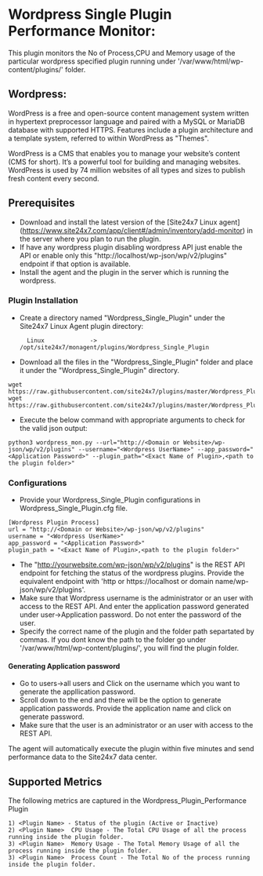 # Wordpress Single Plugin Performance Monitor:

This plugin monitors the No of Process,CPU and Memory usage of the particular wordpress specified plugin running under  '/var/www/html/wp-content/plugins/<Plugin Name>'  folder.

## Wordpress:

WordPress is a free and open-source content management system written in hypertext preprocessor language and paired with a MySQL or MariaDB database with supported HTTPS. Features include a plugin architecture and a template system, referred to within WordPress as "Themes".

WordPress is a CMS that enables you to manage your website’s content (CMS for short). It’s a powerful tool for building and managing websites. WordPress is used by 74 million websites of all types and sizes to publish fresh content every second.

## Prerequisites

- Download and install the latest version of the [Site24x7 Linux agent] (https://www.site24x7.com/app/client#/admin/inventory/add-monitor) in the server where you plan to run the plugin. 
- If have any wordpress plugin disabling wordpress API just enable the API or enable only this "http://localhost/wp-json/wp/v2/plugins" endpoint if that option is available.
- Install the agent and the plugin in the server which is running the wordpress.

### Plugin Installation  

- Create a directory named "Wordpress_Single_Plugin" under the Site24x7 Linux Agent plugin directory: 

        Linux             ->   /opt/site24x7/monagent/plugins/Wordpress_Single_Plugin
      
- Download all the files in the "Wordpress_Single_Plugin" folder and place it under the "Wordpress_Single_Plugin" directory.
```
wget https://raw.githubusercontent.com/site24x7/plugins/master/Wordpress_Plugin_Performance/Wordpress_Single_Plugin/Wordpress_Single_Plugin.cfg
wget https://raw.githubusercontent.com/site24x7/plugins/master/Wordpress_Plugin_Performance/Wordpress_Single_Plugin/Wordpress_Single_Plugin.py
```

- Execute the below command with appropriate arguments to check for the valid json output:
```
python3 wordpress_mon.py --url="http://<Domain or Website>/wp-json/wp/v2/plugins" --username="<Wordpress UserName>" --app_password="<Application Password>" --plugin_path="<Exact Name of Plugin>,<path to the plugin folder>"

```
### Configurations

- Provide your Wordpress_Single_Plugin configurations in Wordpress_Single_Plugin.cfg file.

```
[Wordpress Plugin Process]
url = "http://<Domain or Website>/wp-json/wp/v2/plugins"
username = "<Wordpress UserName>"
app_password = "<Application Password>"
plugin_path = "<Exact Name of Plugin>,<path to the plugin folder>"
```

- The "http://yourwebsite.com/wp-json/wp/v2/plugins" is the REST API endpoint for fetching the status of the wordpress plugins. Provide the equivalent endpoint with 'http or https://localhost or domain name/wp-json/wp/v2/plugins'.
- Make sure that Wordpress username is the administrator or an user with access to the REST API. And enter the application password generated under user->Application password. Do not enter the password of the user.
- Specify the correct name of the plugin and the folder path separtated by commas. If you dont know the path to the folder go under '/var/www/html/wp-content/plugins/', you will find the plugin folder. 

#### Generating Application password

- Go to users->all users and Click on the username which you want to generate the appllication password. 
- Scroll down to the end and there will be the option to generate application passwords. Provide the application name and click on generate password. 
- Make sure that the user is an administrator or an user with access to the REST API.



The agent will automatically execute the plugin within five minutes and send performance data to the Site24x7 data center.

## Supported Metrics
The following metrics are captured in the Wordpress_Plugin_Performance Plugin
 
```
1) <Plugin Name> - Status of the plugin (Active or Inactive)
2) <Plugin Name>  CPU Usage - The Total CPU Usage of all the process running inside the plugin folder.
3) <Plugin Name>  Memory Usage - The Total Memory Usage of all the process running inside the plugin folder.
3) <Plugin Name>  Process Count - The Total No of the process running inside the plugin folder.
```

